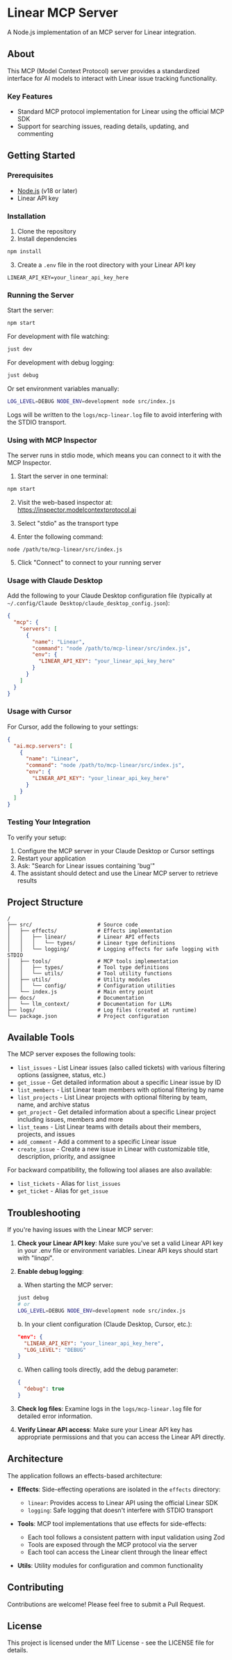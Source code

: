 # Linear MCP Server

A Node.js implementation of an MCP server for Linear integration.

## About

This MCP (Model Context Protocol) server provides a standardized interface for
AI models to interact with Linear issue tracking functionality.

### Key Features

- Standard MCP protocol implementation for Linear using the official MCP SDK
- Support for searching issues, reading details, updating, and commenting

## Getting Started

### Prerequisites

- [Node.js](https://nodejs.org/) (v18 or later)
- Linear API key

### Installation

1. Clone the repository
2. Install dependencies

```bash
npm install
```

3. Create a `.env` file in the root directory with your Linear API key

```
LINEAR_API_KEY=your_linear_api_key_here
```

### Running the Server

Start the server:

```bash
npm start
```

For development with file watching:

```bash
just dev
```

For development with debug logging:

```bash
just debug
```

Or set environment variables manually:

```bash
LOG_LEVEL=DEBUG NODE_ENV=development node src/index.js
```

Logs will be written to the `logs/mcp-linear.log` file to avoid interfering with the STDIO transport.

### Using with MCP Inspector

The server runs in stdio mode, which means you can connect to it with the MCP Inspector.

1. Start the server in one terminal:

```bash
npm start
```

2. Visit the web-based inspector at: https://inspector.modelcontextprotocol.ai

3. Select "stdio" as the transport type

4. Enter the following command:

```
node /path/to/mcp-linear/src/index.js
```

5. Click "Connect" to connect to your running server

### Usage with Claude Desktop

Add the following to your Claude Desktop configuration file (typically at
`~/.config/Claude Desktop/claude_desktop_config.json`):

```json
{
  "mcp": {
    "servers": [
      {
        "name": "Linear",
        "command": "node /path/to/mcp-linear/src/index.js",
        "env": {
          "LINEAR_API_KEY": "your_linear_api_key_here"
        }
      }
    ]
  }
}
```

### Usage with Cursor

For Cursor, add the following to your settings:

```json
{
  "ai.mcp.servers": [
    {
      "name": "Linear",
      "command": "node /path/to/mcp-linear/src/index.js",
      "env": {
        "LINEAR_API_KEY": "your_linear_api_key_here"
      }
    }
  ]
}
```

### Testing Your Integration

To verify your setup:

1. Configure the MCP server in your Claude Desktop or Cursor settings
2. Restart your application
3. Ask: "Search for Linear issues containing 'bug'"
4. The assistant should detect and use the Linear MCP server to retrieve results

## Project Structure

```
/
├── src/                     # Source code
│   ├── effects/             # Effects implementation
│   │   ├── linear/          # Linear API effects
│   │   │   └── types/       # Linear type definitions
│   │   └── logging/         # Logging effects for safe logging with STDIO
│   ├── tools/               # MCP tools implementation
│   │   ├── types/           # Tool type definitions
│   │   └── utils/           # Tool utility functions
│   ├── utils/               # Utility modules
│   │   └── config/          # Configuration utilities
│   └── index.js             # Main entry point
├── docs/                    # Documentation
│   └── llm_context/         # Documentation for LLMs
├── logs/                    # Log files (created at runtime)
└── package.json             # Project configuration
```

## Available Tools

The MCP server exposes the following tools:

- `list_issues` - List Linear issues (also called tickets) with various filtering options (assignee, status, etc.)
- `get_issue` - Get detailed information about a specific Linear issue by ID
- `list_members` - List Linear team members with optional filtering by name
- `list_projects` - List Linear projects with optional filtering by team, name, and archive status
- `get_project` - Get detailed information about a specific Linear project including issues, members and more
- `list_teams` - List Linear teams with details about their members, projects, and issues
- `add_comment` - Add a comment to a specific Linear issue
- `create_issue` - Create a new issue in Linear with customizable title, description, priority, and assignee

For backward compatibility, the following tool aliases are also available:
- `list_tickets` - Alias for `list_issues`
- `get_ticket` - Alias for `get_issue`

## Troubleshooting

If you're having issues with the Linear MCP server:

1. **Check your Linear API key**: Make sure you've set a valid Linear API key in your .env file or environment variables. Linear API keys should start with "lin*api*".

2. **Enable debug logging**:

   a. When starting the MCP server:

   ```bash
   just debug
   # or
   LOG_LEVEL=DEBUG NODE_ENV=development node src/index.js
   ```

   b. In your client configuration (Claude Desktop, Cursor, etc.):

   ```json
   "env": {
     "LINEAR_API_KEY": "your_linear_api_key_here",
     "LOG_LEVEL": "DEBUG"
   }
   ```

   c. When calling tools directly, add the debug parameter:

   ```json
   {
     "debug": true
   }
   ```

3. **Check log files**: Examine logs in the `logs/mcp-linear.log` file for detailed error information.

4. **Verify Linear API access**: Make sure your Linear API key has appropriate permissions and that you can access the Linear API directly.

## Architecture

The application follows an effects-based architecture:

- **Effects**: Side-effecting operations are isolated in the `effects` directory:

  - `linear`: Provides access to Linear API using the official Linear SDK
  - `logging`: Safe logging that doesn't interfere with STDIO transport

- **Tools**: MCP tool implementations that use effects for side-effects:
  - Each tool follows a consistent pattern with input validation using Zod
  - Tools are exposed through the MCP protocol via the server
  - Each tool can access the Linear client through the linear effect

- **Utils**: Utility modules for configuration and common functionality

## Contributing

Contributions are welcome! Please feel free to submit a Pull Request.

## License

This project is licensed under the MIT License - see the LICENSE file for
details.
